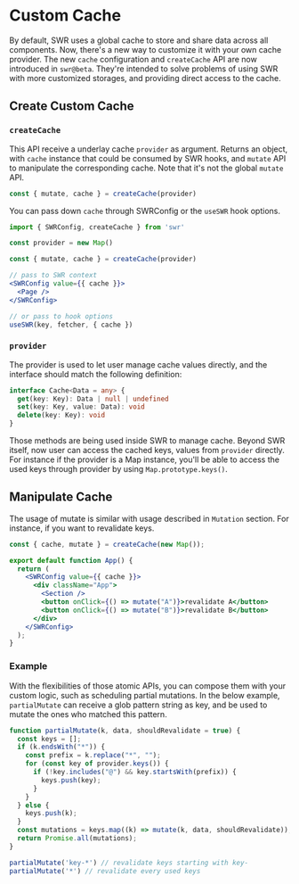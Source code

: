 # Custom Cache

By default, SWR uses a global cache to store and share data across all components. Now, there's a new way to customize it with your own cache provider.
The new `cache` configuration and `createCache`  API are now introduced in `swr@beta`. They're intended to solve problems of using SWR with more customized storages, and providing direct access to the cache.

## Create Custom Cache

### `createCache`

This API receive a underlay cache `provider` as argument. Returns an object, with `cache` instance that could be consumed by SWR hooks,
and `mutate` API to manipulate the corresponding cache. Note that it's not the global `mutate` API.

```js
const { mutate, cache } = createCache(provider)
```

You can pass down `cache` through SWRConfig or the `useSWR` hook options.

```jsx
import { SWRConfig, createCache } from 'swr'

const provider = new Map()

const { mutate, cache } = createCache(provider)

// pass to SWR context
<SWRConfig value={{ cache }}>
  <Page />
</SWRConfig>

// or pass to hook options
useSWR(key, fetcher, { cache })
```

### `provider`

The provider is used to let user manage cache values directly, and the interface should match the following definition:

```ts
interface Cache<Data = any> {
  get(key: Key): Data | null | undefined
  set(key: Key, value: Data): void
  delete(key: Key): void
}
```

Those methods are being used inside SWR to manage cache. Beyond SWR itself, now user can access the cached keys, values from `provider` directly.
For instance if the provider is a Map instance, you'll be able to access the used keys through provider by using `Map.prototype.keys()`.

## Manipulate Cache

The usage of mutate is similar with usage described in `Mutation` section. For instance, if you want to revalidate keys.

```jsx
const { cache, mutate } = createCache(new Map());

export default function App() {
  return (
    <SWRConfig value={{ cache }}>
      <div className="App">
        <Section />
        <button onClick={() => mutate("A")}>revalidate A</button>
        <button onClick={() => mutate("B")}>revalidate B</button>
      </div>
    </SWRConfig>
  );
}
```

### Example

With the flexibilities of those atomic APIs, you can compose them with your custom logic, such as scheduling partial mutations.
In the below example, `partialMutate` can receive a glob pattern string as key, and be used to mutate the ones who matched this pattern.

```js
function partialMutate(k, data, shouldRevalidate = true) {
  const keys = [];
  if (k.endsWith("*")) {
    const prefix = k.replace("*", "");
    for (const key of provider.keys()) {
      if (!key.includes("@") && key.startsWith(prefix)) {
        keys.push(key);
      }
    }
  } else {
    keys.push(k);
  }
  const mutations = keys.map((k) => mutate(k, data, shouldRevalidate));
  return Promise.all(mutations);
}

partialMutate('key-*') // revalidate keys starting with key-
partialMutate('*') // revalidate every used keys
```
